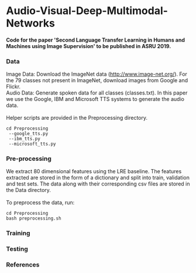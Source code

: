 # Audio-Visual-Deep-Multimodal-Networks
#### Code for the paper 'Second Language Transfer Learning in Humans and Machines using Image Supervision' to be published in ASRU 2019.

### Data

Image Data: Download the ImageNet data (http://www.image-net.org/). For the 79 classes not present in ImageNet, download images from Google and Flickr.  </br>
Audio Data: Generate spoken data for all classes (classes.txt). In this paper we use the Google, IBM and Microsoft TTS systems to generate the audio data. </br></br>
Helper scripts are provided in the Preprocessing directory.</br>
```
cd Preprocessing
 --google_tts.py 
 --ibm_tts.py 
 --microsoft_tts.py
 ```

### Pre-processing

We extract 80 dimensional features using the LRE baseline. The features extracted are stored in the form of a dictionary and split into train, validation and test sets. The data along with their corresponding csv files are stored in the Data directory.</br></br>
To preprocess the data, run:</br>
```
cd Preprocessing
bash preprocessing.sh
```


### Training


### Testing

### References

